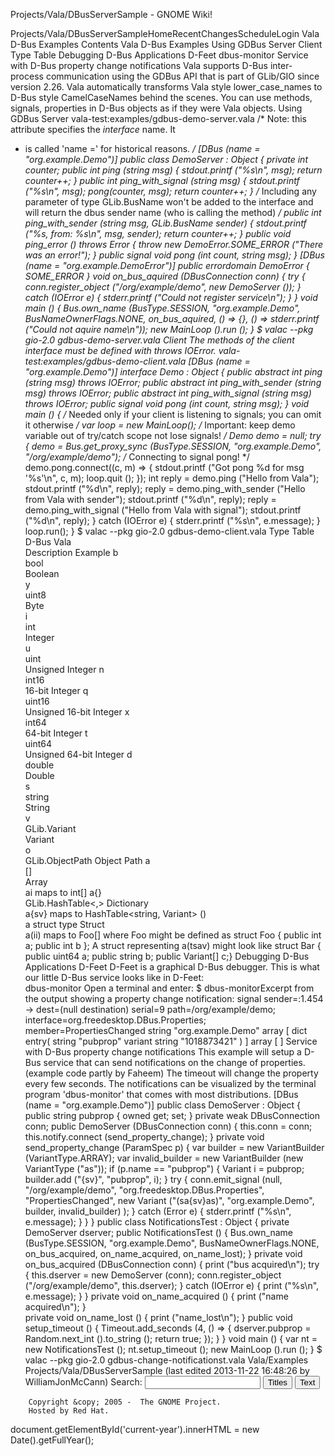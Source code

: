 Projects/Vala/DBusServerSample - GNOME Wiki!
<!--
var search_hint = "Search";
//-->
Projects/Vala/DBusServerSampleHomeRecentChangesScheduleLogin
Vala D-Bus Examples
Contents
Vala D-Bus Examples
Using GDBus
Server
Client
Type Table
Debugging D-Bus Applications
D-Feet
dbus-monitor
Service with D-Bus property change notifications Vala supports D-Bus inter-process communication using the GDBus API that is part of GLib/GIO since version 2.26. Vala automatically transforms Vala style lower_case_names to D-Bus style CamelCaseNames behind the scenes.  You can use methods, signals, properties in D-Bus objects as if they were Vala objects. 
Using GDBus
Server
vala-test:examples/gdbus-demo-server.vala /* Note: this attribute specifies the _interface_ name.  It
 * is called 'name =' for historical reasons.
 */
[DBus (name = "org.example.Demo")]
public class DemoServer : Object {
    private int counter;
    public int ping (string msg) {
        stdout.printf ("%s\n", msg);
        return counter++;
    }
    public int ping_with_signal (string msg) {
        stdout.printf ("%s\n", msg);
        pong(counter, msg);
        return counter++;
    }
    /* Including any parameter of type GLib.BusName won't be added to the
       interface and will return the dbus sender name (who is calling the method) */
    public int ping_with_sender (string msg, GLib.BusName sender) {
        stdout.printf ("%s, from: %s\n", msg, sender);
        return counter++;
    }
    public void ping_error () throws Error {
        throw new DemoError.SOME_ERROR ("There was an error!");
    }
    public signal void pong (int count, string msg);
}
[DBus (name = "org.example.DemoError")]
public errordomain DemoError
{
    SOME_ERROR
}
void on_bus_aquired (DBusConnection conn) {
    try {
        conn.register_object ("/org/example/demo", new DemoServer ());
    } catch (IOError e) {
        stderr.printf ("Could not register service\n");
    }
}
void main () {
    Bus.own_name (BusType.SESSION, "org.example.Demo", BusNameOwnerFlags.NONE,
                  on_bus_aquired,
                  () => {},
                  () => stderr.printf ("Could not aquire name\n"));
    new MainLoop ().run ();
}
$ valac --pkg gio-2.0 gdbus-demo-server.vala
Client
The methods of the client interface must be defined with throws IOError. vala-test:examples/gdbus-demo-client.vala [DBus (name = "org.example.Demo")]
interface Demo : Object {
    public abstract int ping (string msg) throws IOError;
    public abstract int ping_with_sender (string msg) throws IOError;
    public abstract int ping_with_signal (string msg) throws IOError;
    public signal void pong (int count, string msg);
}
void main () {
    /* Needed only if your client is listening to signals; you can omit it otherwise */
    var loop = new MainLoop();
    /* Important: keep demo variable out of try/catch scope not lose signals! */
    Demo demo = null;
    try {
        demo = Bus.get_proxy_sync (BusType.SESSION, "org.example.Demo",
                                                    "/org/example/demo");
        /* Connecting to signal pong! */
        demo.pong.connect((c, m) => {
            stdout.printf ("Got pong %d for msg '%s'\n", c, m);
            loop.quit ();
        });
        int reply = demo.ping ("Hello from Vala");
        stdout.printf ("%d\n", reply);
        reply = demo.ping_with_sender ("Hello from Vala with sender");
        stdout.printf ("%d\n", reply);
        reply = demo.ping_with_signal ("Hello from Vala with signal");
        stdout.printf ("%d\n", reply);
    } catch (IOError e) {
        stderr.printf ("%s\n", e.message);
    }
    loop.run();
}
$ valac --pkg gio-2.0 gdbus-demo-client.vala
Type Table
   D-Bus 
   Vala        
   Description 
   Example 
   b         
   bool            
   Boolean     
   y         
   uint8           
   Byte        
   i         
   int             
   Integer     
   u         
   uint            
   Unsigned Integer 
   n         
   int16           
   16-bit Integer 
   q         
   uint16          
   Unsigned 16-bit Integer 
   x         
   int64           
   64-bit Integer 
   t         
   uint64          
   Unsigned 64-bit Integer 
   d         
   double          
   Double      
   s         
   string          
   String      
   v         
   GLib.Variant    
   Variant     
   o         
   GLib.ObjectPath 
   Object Path 
   a         
   []              
   Array       
   ai maps to int[] 
   a{}       
   GLib.HashTable<,> 
   Dictionary  
   a{sv} maps to HashTable<string, Variant> 
   ()        
   a struct type 
   Struct      
   a(ii) maps to Foo[] where Foo might be defined as
struct Foo { public int a; public int b };
A struct representing a(tsav) might look like
struct Bar { public uint64 a; public string b; public Variant[] c;} 
Debugging D-Bus Applications
D-Feet
D-Feet is a graphical D-Bus debugger.  This is what our little D-Bus service looks like in D-Feet:  
dbus-monitor
Open a terminal and enter: $ dbus-monitorExcerpt from the output showing a property change notification: signal sender=:1.454 -> dest=(null destination) serial=9 path=/org/example/demo; interface=org.freedesktop.DBus.Properties; member=PropertiesChanged
   string "org.example.Demo"
   array [
      dict entry(
         string "pubprop"
         variant             string "1018873421"
      )
   ]
   array [
   ]
Service with D-Bus property change notifications
This example will setup a D-Bus service that can send notifications on the change of properties. (example code partly by Faheem) The timeout will change the property every few seconds. The notifications can be visualized by the terminal program 'dbus-monitor' that comes with most distributions.  [DBus (name = "org.example.Demo")]
public class DemoServer : Object {
    public string pubprop { owned get; set; }
    private weak DBusConnection conn;
    public DemoServer (DBusConnection conn) {
        this.conn = conn;
        this.notify.connect (send_property_change);
    }
    private void send_property_change (ParamSpec p) {
        var builder = new VariantBuilder (VariantType.ARRAY);
        var invalid_builder = new VariantBuilder (new VariantType ("as"));
        if (p.name == "pubprop") {
            Variant i = pubprop;
            builder.add ("{sv}", "pubprop", i);
        }
        try {
            conn.emit_signal (null, 
                              "/org/example/demo", 
                              "org.freedesktop.DBus.Properties", 
                              "PropertiesChanged", 
                              new Variant ("(sa{sv}as)", 
                                           "org.example.Demo", 
                                           builder, 
                                           invalid_builder)
                              );
        } catch (Error e) {
            stderr.printf ("%s\n", e.message);
        }
    }
}
public class NotificationsTest : Object {
    private DemoServer dserver;
    public NotificationsTest () {
        Bus.own_name (BusType.SESSION, "org.example.Demo", BusNameOwnerFlags.NONE,
                      on_bus_acquired, on_name_acquired, on_name_lost);
    }
    private void on_bus_acquired (DBusConnection conn) {
        print ("bus acquired\n");
        try {
            this.dserver = new DemoServer (conn);
            conn.register_object ("/org/example/demo", this.dserver);
        } catch (IOError e) {
            print ("%s\n", e.message);
        }
    }
    private void on_name_acquired () {
        print ("name acquired\n");
    }  
    private void on_name_lost () {
        print ("name_lost\n");
    }
    public void setup_timeout () {
        Timeout.add_seconds (4, () => {
            dserver.pubprop = Random.next_int ().to_string ();
            return true;
        });
    }
}
void main () {
    var nt = new NotificationsTest ();
    nt.setup_timeout ();
    new MainLoop ().run ();
}
$ valac --pkg gio-2.0 gdbus-change-notificationst.vala Vala/Examples Projects/Vala/DBusServerSample  (last edited 2013-11-22 16:48:26 by WilliamJonMcCann)
Search:
<input id="searchinput" type="text" name="value" value="" size="20"
    onfocus="searchFocus(this)" onblur="searchBlur(this)"
    onkeyup="searchChange(this)" onchange="searchChange(this)" alt="Search">
<input id="titlesearch" name="titlesearch" type="submit"
    value="Titles" alt="Search Titles">
<input id="fullsearch" name="fullsearch" type="submit"
    value="Text" alt="Search Full Text">
<!--// Initialize search form
var f = document.getElementById('searchform');
f.getElementsByTagName('label')[0].style.display = 'none';
var e = document.getElementById('searchinput');
searchChange(e);
searchBlur(e);
//-->
        Copyright &copy; 2005 -  The GNOME Project.
        Hosted by Red Hat.
  document.getElementById('current-year').innerHTML = new Date().getFullYear();

